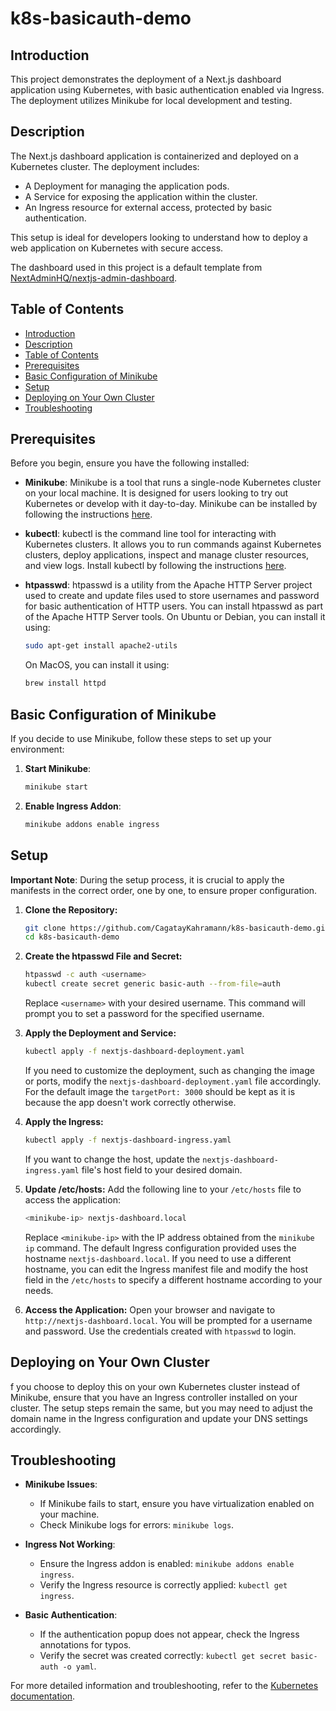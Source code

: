 # k8s-basicauth-demo

## Introduction
This project demonstrates the deployment of a Next.js dashboard application using Kubernetes, with basic authentication enabled via Ingress. The deployment utilizes Minikube for local development and testing.

## Description
The Next.js dashboard application is containerized and deployed on a Kubernetes cluster. The deployment includes:
- A Deployment for managing the application pods.
- A Service for exposing the application within the cluster.
- An Ingress resource for external access, protected by basic authentication.

This setup is ideal for developers looking to understand how to deploy a web application on Kubernetes with secure access.

The dashboard used in this project is a default template from [NextAdminHQ/nextjs-admin-dashboard](https://github.com/NextAdminHQ/nextjs-admin-dashboard).

## Table of Contents
- [Introduction](#introduction)
- [Description](#description)
- [Table of Contents](#table-of-contents)
- [Prerequisites](#prerequisites)
- [Basic Configuration of Minikube](#basic-configuration-of-minikube)
- [Setup](#setup)
- [Deploying on Your Own Cluster](#deploying-on-your-own-cluster)
- [Troubleshooting](#troubleshooting)

## Prerequisites
Before you begin, ensure you have the following installed:

- **Minikube**: Minikube is a tool that runs a single-node Kubernetes cluster on your local machine. It is designed for users looking to try out Kubernetes or develop with it day-to-day. Minikube can be installed by following the instructions [here](https://minikube.sigs.k8s.io/docs/start/).

- **kubectl**: kubectl is the command line tool for interacting with Kubernetes clusters. It allows you to run commands against Kubernetes clusters, deploy applications, inspect and manage cluster resources, and view logs. Install kubectl by following the instructions [here](https://kubernetes.io/docs/tasks/tools/).

- **htpasswd**: htpasswd is a utility from the Apache HTTP Server project used to create and update files used to store usernames and password for basic authentication of HTTP users. You can install htpasswd as part of the Apache HTTP Server tools. On Ubuntu or Debian, you can install it using:
  ```bash
  sudo apt-get install apache2-utils
  ```
  On MacOS, you can install it using:
  ```bash
  brew install httpd
  ```
  
## Basic Configuration of Minikube

If you decide to use Minikube, follow these steps to set up your environment:

1. **Start Minikube**:
   ```bash
   minikube start
   ```
2. **Enable Ingress Addon**:
   ```bash
   minikube addons enable ingress
   ```
   
## Setup

**Important Note**: During the setup process, it is crucial to apply the manifests in the correct order, one by one, to ensure proper configuration.

1. **Clone the Repository:**
   ```bash
   git clone https://github.com/CagatayKahramann/k8s-basicauth-demo.git
   cd k8s-basicauth-demo
   ```

2. **Create the htpasswd File and Secret:**
   
   ```bash
   htpasswd -c auth <username>
   kubectl create secret generic basic-auth --from-file=auth
   ```
   Replace `<username>` with your desired username. This command will prompt you to set a password for the specified username.


3. **Apply the Deployment and Service:**
   
   ```bash
   kubectl apply -f nextjs-dashboard-deployment.yaml
   ```
   If you need to customize the deployment, such as changing the image or ports, modify the `nextjs-dashboard-deployment.yaml` file accordingly. For the default image the `targetPort: 3000` should be kept as it is because the app doesn't work correctly otherwise.

4. **Apply the Ingress:**
   
   ```bash
   kubectl apply -f nextjs-dashboard-ingress.yaml
   ```
   If you want to change the host, update the `nextjs-dashboard-ingress.yaml` file's host field to your desired domain.

5. **Update /etc/hosts:**
   Add the following line to your `/etc/hosts` file to access the application:
   ```bash
   <minikube-ip> nextjs-dashboard.local
   ```
   Replace `<minikube-ip>` with the IP address obtained from the `minikube ip` command.
   The default Ingress configuration provided uses the hostname `nextjs-dashboard.local`. If you need to use a different hostname, you can edit the Ingress manifest file and modify the host field in the `/etc/hosts` to specify a different hostname according to your needs.

6. **Access the Application:**
   Open your browser and navigate to `http://nextjs-dashboard.local`. You will be prompted for a username and password. Use the credentials created with `htpasswd` to login.

## Deploying on Your Own Cluster

f you choose to deploy this on your own Kubernetes cluster instead of Minikube, ensure that you have an Ingress controller installed on your cluster. The setup steps remain the same, but you may need to adjust the domain name in the Ingress configuration and update your DNS settings accordingly.

## Troubleshooting

- **Minikube Issues**:
  - If Minikube fails to start, ensure you have virtualization enabled on your machine.
  - Check Minikube logs for errors: `minikube logs`.

- **Ingress Not Working**:
  - Ensure the Ingress addon is enabled: `minikube addons enable ingress`.
  - Verify the Ingress resource is correctly applied: `kubectl get ingress`.

- **Basic Authentication**:
  - If the authentication popup does not appear, check the Ingress annotations for typos.
  - Verify the secret was created correctly: `kubectl get secret basic-auth -o yaml`.

For more detailed information and troubleshooting, refer to the [Kubernetes documentation](https://kubernetes.io/docs/).
